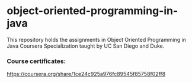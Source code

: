 # object-oriented-programming-in-java

This repository holds the assignments in Object Oriented Programming in Java Coursera Specialization taught by UC San Diego and Duke.

### Course certificates:
https://coursera.org/share/1ce24c925a976fc89545f85758f02ff8
